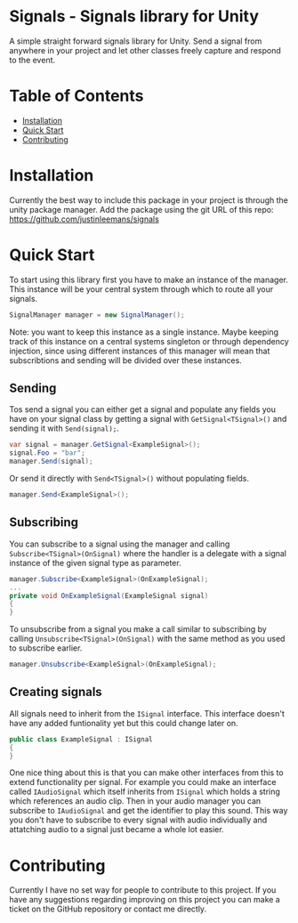 # Signals - Signals library for Unity

A simple straight forward signals library for Unity. Send a signal from anywhere in your project and let other classes freely capture and respond to the event.

# Table of Contents

- [Installation](#installation)
- [Quick Start](#quick-start)
- [Contributing](#contributing)

# Installation

Currently the best way to include this package in your project is through the unity package manager. Add the package using the git URL of this repo: https://github.com/justinleemans/signals

# Quick Start

To start using this library first you have to make an instance of the manager. This instance will be your central system through which to route all your signals.

```c#
SignalManager manager = new SignalManager();
```

Note: you want to keep this instance as a single instance. Maybe keeping track of this instance on a central systems singleton or through dependency injection, since using different instances of this manager will mean that subscribtions and sending will be divided over these instances.

## Sending

Tos send a signal you can either get a signal and populate any fields you have on your signal class by getting a signal with `GetSignal<TSignal>()` and sending it with `Send(signal);`.

```c#
var signal = manager.GetSignal<ExampleSignal>();
signal.Foo = "bar";
manager.Send(signal);
```

Or send it directly with `Send<TSignal>()` without populating fields.

```c#
manager.Send<ExampleSignal>();
```

## Subscribing

You can subscribe to a signal using the manager and calling `Subscribe<TSignal>(OnSignal)` where the handler is a delegate with a signal instance of the given signal type as parameter.

```c#
manager.Subscribe<ExampleSignal>(OnExampleSignal);
...
private void OnExampleSignal(ExampleSignal signal)
{
}
```

To unsubscribe from a signal you make a call similar to subscribing by calling `Unsubscribe<TSignal>(OnSignal)` with the same method as you used to subscribe earlier.

```c#
manager.Unsubscribe<ExampleSignal>(OnExampleSignal);
```

## Creating signals

All signals need to inherit from the `ISignal` interface. This interface doesn't have any added funtionality yet but this could change later on.

```c#
public class ExampleSignal : ISignal
{
}
```

One nice thing about this is that you can make other interfaces from this to extend functionality per signal. For example you could make an interface called `IAudioSignal` which itself inherits from `ISignal` which holds a string which references an audio clip. Then in your audio manager you can subscribe to `IAudioSignal` and get the identifier to play this sound. This way you don't have to subscribe to every signal with audio individually and attatching audio to a signal just became a whole lot easier.

# Contributing

Currently I have no set way for people to contribute to this project. If you have any suggestions regarding improving on this project you can make a ticket on the GitHub repository or contact me directly.

